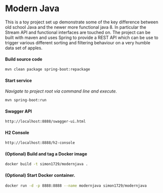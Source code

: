 # Modern Java

This is a toy project set up demonstrate some of the key difference between old school Java and the newer more functional java 8.
In particular the Stream API and functional interfaces are touched on. The project can be built with maven and uses Spring to provide a REST API
which can be use to trigger various different sorting and filtering behaviour on a very humble data set of apples.


#### Build source code
```bash
mvn clean package spring-boot:repackage
```

#### Start service
*Navigate to project root via command line and execute.*
```bash
mvn spring-boot:run
```

#### Swagger API
```bash
http://localhost:8888/swagger-ui.html
```

#### H2 Console
```bash
http://localhost:8888/h2-console
```

#### (Optional) Build and tag a Docker image
```bash
docker build -t simon1729/modernjava .
```

#### (Optional) Start Docker container.
```bash
docker run -d -p 8888:8888 --name modernjava simon1729/modernjava
```
